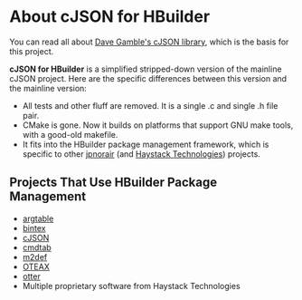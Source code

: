 About cJSON for HBuilder
========================
You can read all about [Dave Gamble's cJSON library](https://github.com/DaveGamble/cJSON), which is the basis for this project.

**cJSON for HBuilder** is a simplified stripped-down version of the mainline cJSON project.  Here are the specific differences between this version and the mainline version:

* All tests and other fluff are removed.  It is a single .c and single .h file pair.
* CMake is gone.  Now it builds on platforms that support GNU make tools, with a good-old makefile.
* It fits into the HBuilder package management framework, which is specific to other [jpnorair](https://github.com/jpnorair) (and [Haystack Technologies](http://www.haystacktechnologies.com)) projects.

## Projects That Use HBuilder Package Management
* [argtable](https://github.com/jpnorair/argtable)
* [bintex](https://github.com/jpnorair/bintex)
* [cJSON](https://github.com/jpnorair/cJSON)
* [cmdtab](https://github.com/jpnorair/cmdtab)
* [m2def](https://github.com/jpnorair/m2def)
* [OTEAX](https://github.com/jpnorair/OTEAX)
* [otter](https://github.com/jpnorair/otter)
* Multiple proprietary software from Haystack Technologies

